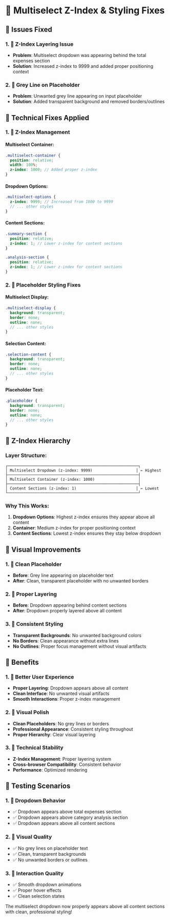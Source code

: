 # 🔧 Multiselect Z-Index & Styling Fixes

## 🐛 **Issues Fixed**

### **1. 🎯 Z-Index Layering Issue**
- **Problem**: Multiselect dropdown was appearing behind the total expenses section
- **Solution**: Increased z-index to 9999 and added proper positioning context

### **2. 🎨 Grey Line on Placeholder**
- **Problem**: Unwanted grey line appearing on input placeholder
- **Solution**: Added transparent background and removed borders/outlines

## 🔧 **Technical Fixes Applied**

### **1. 🎯 Z-Index Management**

#### **Multiselect Container:**
```scss
.multiselect-container {
  position: relative;
  width: 100%;
  z-index: 1000; // Added proper z-index
}
```

#### **Dropdown Options:**
```scss
.multiselect-options {
  z-index: 9999; // Increased from 1000 to 9999
  // ... other styles
}
```

#### **Content Sections:**
```scss
.summary-section {
  position: relative;
  z-index: 1; // Lower z-index for content sections
}

.analysis-section {
  position: relative;
  z-index: 1; // Lower z-index for content sections
}
```

### **2. 🎨 Placeholder Styling Fixes**

#### **Multiselect Display:**
```scss
.multiselect-display {
  background: transparent;
  border: none;
  outline: none;
  // ... other styles
}
```

#### **Selection Content:**
```scss
.selection-content {
  background: transparent;
  border: none;
  outline: none;
  // ... other styles
}
```

#### **Placeholder Text:**
```scss
.placeholder {
  background: transparent;
  border: none;
  outline: none;
  // ... other styles
}
```

## 🎯 **Z-Index Hierarchy**

### **Layer Structure:**
```
┌─────────────────────────────────────────────────────────┐
│ Multiselect Dropdown (z-index: 9999)                   │ ← Highest
├─────────────────────────────────────────────────────────┤
│ Multiselect Container (z-index: 1000)                   │
├─────────────────────────────────────────────────────────┤
│ Content Sections (z-index: 1)                          │ ← Lowest
└─────────────────────────────────────────────────────────┘
```

### **Why This Works:**
1. **Dropdown Options**: Highest z-index ensures they appear above all content
2. **Container**: Medium z-index for proper positioning context
3. **Content Sections**: Lowest z-index ensures they stay below dropdown

## 🎨 **Visual Improvements**

### **1. 🎯 Clean Placeholder**
- **Before**: Grey line appearing on placeholder text
- **After**: Clean, transparent placeholder with no unwanted borders

### **2. 🎯 Proper Layering**
- **Before**: Dropdown appearing behind content sections
- **After**: Dropdown properly layered above all content

### **3. 🎯 Consistent Styling**
- **Transparent Backgrounds**: No unwanted background colors
- **No Borders**: Clean appearance without extra lines
- **No Outlines**: Proper focus management without visual artifacts

## 🚀 **Benefits**

### **1. 🎯 Better User Experience**
- **Proper Layering**: Dropdown appears above all content
- **Clean Interface**: No unwanted visual artifacts
- **Smooth Interactions**: Proper z-index management

### **2. 🎨 Visual Polish**
- **Clean Placeholders**: No grey lines or borders
- **Professional Appearance**: Consistent styling throughout
- **Proper Hierarchy**: Clear visual layering

### **3. 🔧 Technical Stability**
- **Z-Index Management**: Proper layering system
- **Cross-browser Compatibility**: Consistent behavior
- **Performance**: Optimized rendering

## 🎯 **Testing Scenarios**

### **1. 🎯 Dropdown Behavior**
- ✅ Dropdown appears above total expenses section
- ✅ Dropdown appears above category analysis section
- ✅ Dropdown appears above all content sections

### **2. 🎨 Visual Quality**
- ✅ No grey lines on placeholder text
- ✅ Clean, transparent backgrounds
- ✅ No unwanted borders or outlines

### **3. 🎯 Interaction Quality**
- ✅ Smooth dropdown animations
- ✅ Proper hover effects
- ✅ Clean selection states

The multiselect dropdown now properly appears above all content sections with clean, professional styling!
